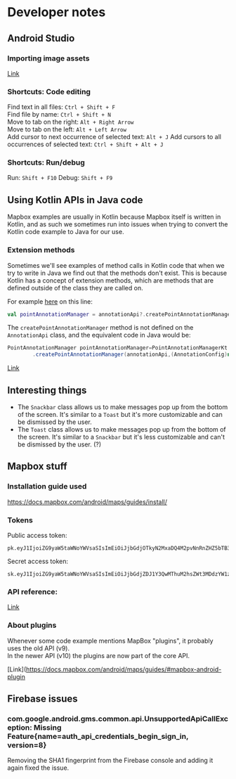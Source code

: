 # Developer notes

## Android Studio

### Importing image assets

[Link](https://stackoverflow.com/a/57330638)

### Shortcuts: Code editing

Find text in all files: `Ctrl + Shift + F`  
Find file by name: `Ctrl + Shift + N`  
Move to tab on the right: `Alt + Right Arrow`  
Move to tab on the left: `Alt + Left Arrow`  
Add cursor to next occurrence of selected text: `Alt + J`
Add cursors to all occurrences of selected text: `Ctrl + Shift + Alt + J`

### Shortcuts: Run/debug

Run: `Shift + F10`
Debug: `Shift + F9`

## Using Kotlin APIs in Java code

Mapbox examples are usually in Kotlin because Mapbox itself is written in Kotlin, and as such we
sometimes run into issues when trying to convert the Kotlin code example to Java for our use.

### Extension methods

Sometimes we'll see examples of method calls in Kotlin code that when we try to write in Java we
find out that the methods don't exist. This is because Kotlin has a concept of extension methods,
which are methods that are defined outside of the class they are called on.

For example [here](https://docs.mapbox.com/android/maps/examples/default-point-annotation/) on this
line:

```kotlin
val pointAnnotationManager = annotationApi?.createPointAnnotationManager(mapView!!)
```

The `createPointAnnotationManager` method is not defined on the `AnnotationApi` class, and the
equivalent code in Java would be:

```java
PointAnnotationManager pointAnnotationManager=PointAnnotationManagerKt
        .createPointAnnotationManager(annotationApi,(AnnotationConfig)null);
```

[Link](https://stackoverflow.com/a/28364983)

## Interesting things

- The `Snackbar` class allows us to make messages pop up from the bottom of the screen. It's
  similar to a `Toast` but it's more customizable and can be dismissed by the user.
- The `Toast` class allows us to make messages pop up from the bottom of the screen. It's similar
  to a `Snackbar` but it's less customizable and can't be dismissed by the user. (?)

## Mapbox stuff

### Installation guide used

https://docs.mapbox.com/android/maps/guides/install/

### Tokens

Public access token:
```
pk.eyJ1IjoiZG9yaW5taWNoYWVsaSIsImEiOiJjbGdjOTkyN2MxaDQ4M2pvNnRnZHZ5bTB3In0.MzwD06EklMmKoV2IAOH3xQ
```

Secret access token:
```
sk.eyJ1IjoiZG9yaW5taWNoYWVsaSIsImEiOiJjbGdjZDJ1Y3QwMThuM2hsZWt3MDdzYW1zIn0.fYflhkOpOYREpWdTXwP1CQ
```

### API reference:

[Link](https://docs.mapbox.com/android/maps/api/10.12.1/)

### About plugins

Whenever some code example mentions MapBox "plugins", it probably uses the old API (v9).  
In the newer API (v10) the plugins are now part of the core API.

[Link](https://docs.mapbox.com/android/maps/guides/#mapbox-android-plugin


## Firebase issues

### com.google.android.gms.common.api.UnsupportedApiCallException: Missing Feature{name=auth_api_credentials_begin_sign_in, version=8}

Removing the SHA1 fingerprint from the Firebase console and adding it again fixed the issue. 